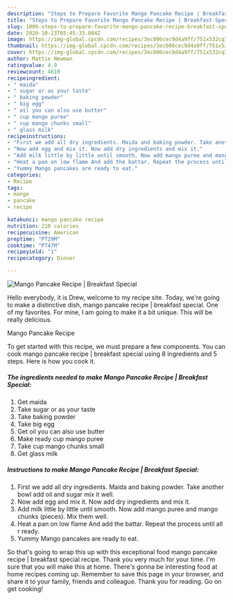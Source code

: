 ```yaml
---
description: "Steps to Prepare Favorite Mango Pancake Recipe | Breakfast Special"
title: "Steps to Prepare Favorite Mango Pancake Recipe | Breakfast Special"
slug: 1006-steps-to-prepare-favorite-mango-pancake-recipe-breakfast-special
date: 2020-10-23T05:45:33.084Z
image: https://img-global.cpcdn.com/recipes/3ec006cec9d4a9ff/751x532cq70/mango-pancake-recipe-breakfast-special-recipe-main-photo.jpg
thumbnail: https://img-global.cpcdn.com/recipes/3ec006cec9d4a9ff/751x532cq70/mango-pancake-recipe-breakfast-special-recipe-main-photo.jpg
cover: https://img-global.cpcdn.com/recipes/3ec006cec9d4a9ff/751x532cq70/mango-pancake-recipe-breakfast-special-recipe-main-photo.jpg
author: Mattie Newman
ratingvalue: 4.9
reviewcount: 4619
recipeingredient:
- " maida"
- " sugar or as your taste"
- " baking powder"
- " big egg"
- " oil you can also use butter"
- " cup mango puree"
- " cup mango chunks small"
- " glass milk"
recipeinstructions:
- "First we add all dry ingredients. Maida and baking powder. Take another bowl add oil and sugar mix it well."
- "Now add egg and mix it. Now add dry ingredients and mix it."
- "Add milk little by little until smooth. Now add mango puree and mango chunks (pieces). Mix them well."
- "Heat a pan on low flame And add the battar. Repeat the process until all r ready."
- "Yummy Mango pancakes are ready to eat."
categories:
- Recipe
tags:
- mango
- pancake
- recipe

katakunci: mango pancake recipe 
nutrition: 210 calories
recipecuisine: American
preptime: "PT29M"
cooktime: "PT47M"
recipeyield: "1"
recipecategory: Dinner

---
```



![Mango Pancake Recipe | Breakfast Special](https://img-global.cpcdn.com/recipes/3ec006cec9d4a9ff/751x532cq70/mango-pancake-recipe-breakfast-special-recipe-main-photo.jpg)

Hello everybody, it is Drew, welcome to my recipe site. Today, we're going to make a distinctive dish, mango pancake recipe | breakfast special. One of my favorites. For mine, I am going to make it a bit unique. This will be really delicious.

Mango Pancake Recipe 

To get started with this recipe, we must prepare a few components. You can cook mango pancake recipe | breakfast special using 8 ingredients and 5 steps. Here is how you cook it.

<!--inarticleads1-->

##### The ingredients needed to make Mango Pancake Recipe | Breakfast Special:

1. Get  maida
1. Take  sugar or as your taste
1. Take  baking powder
1. Take  big egg
1. Get  oil you can also use butter
1. Make ready  cup mango puree
1. Take  cup mango chunks small
1. Get  glass milk




<!--inarticleads2-->

##### Instructions to make Mango Pancake Recipe | Breakfast Special:

1. First we add all dry ingredients. Maida and baking powder. Take another bowl add oil and sugar mix it well.
1. Now add egg and mix it. Now add dry ingredients and mix it.
1. Add milk little by little until smooth. Now add mango puree and mango chunks (pieces). Mix them well.
1. Heat a pan on low flame And add the battar. Repeat the process until all r ready.
1. Yummy Mango pancakes are ready to eat.




So that's going to wrap this up with this exceptional food mango pancake recipe | breakfast special recipe. Thank you very much for your time. I'm sure that you will make this at home. There's gonna be interesting food at home recipes coming up. Remember to save this page in your browser, and share it to your family, friends and colleague. Thank you for reading. Go on get cooking!
